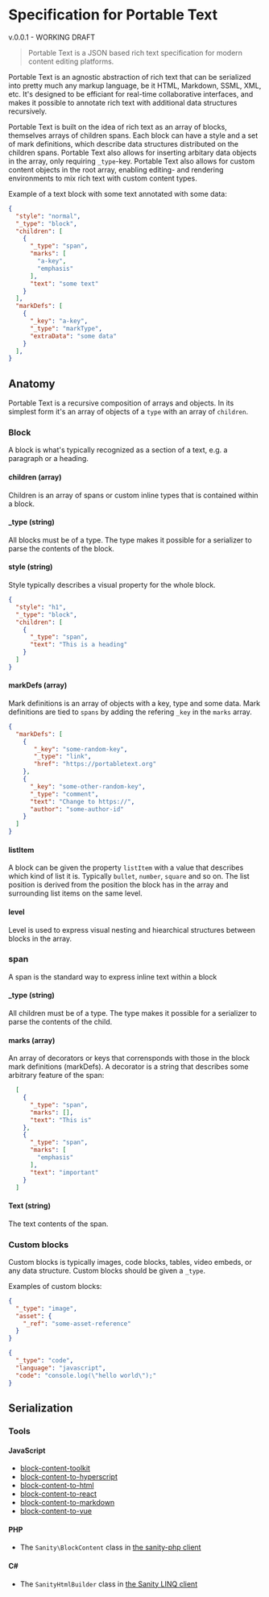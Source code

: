 # Specification for Portable Text

v.0.0.1 - WORKING DRAFT

> Portable Text is a JSON based rich text specification for modern content editing platforms.

Portable Text is an agnostic abstraction of rich text that can be serialized into pretty much any markup language, be it HTML, Markdown, SSML, XML, etc. It's designed to be efficiant for real-time collaborative interfaces, and makes it possible to annotate rich text with additional data structures recursively. 

Portable Text is built on the idea of rich text as an array of blocks, themselves arrays of children spans. Each block can have a style and a set of mark definitions, which describe data structures distributed on the children spans. Portable Text also allows for inserting arbitary data objects in the array, only requiring `_type`-key. Portable Text also allows for custom content objects in the root array, enabling editing- and rendering environments  to mix rich text with custom content types.

Example of a text block with some text annotated with some data:

```json
{
  "style": "normal",
  "_type": "block",
  "children": [
    {
      "_type": "span",
      "marks": [
        "a-key",
        "emphasis"
      ],
      "text": "some text"
    }
  ],
  "markDefs": [
    {
      "_key": "a-key",
      "_type": "markType",
      "extraData": "some data"
    }
  ],
}
```

## Anatomy

Portable Text is a recursive composition of arrays and objects. In its simplest form it's an array of objects of a `type` with an array of `children`. 

### Block

A block is what's typically recognized as a section of a text, e.g. a paragraph or a heading.

#### children (array)

Children is an array of spans or custom inline types that is contained within a block.

#### _type (string)

All blocks must be of a type. The type makes it possible for a serializer to parse the contents of the block.

#### style (string)

Style typically describes a visual property for the whole block. 

```json
{
  "style": "h1",
  "_type": "block",
  "children": [
    {
      "_type": "span",
      "text": "This is a heading"
    }
  ]
}
```

#### markDefs (array)

Mark definitions is an array of objects with a key, type and some data. Mark definitions are tied to `spans` by adding the refering `_key` in the `marks` array.

```json
{
  "markDefs": [
    {
       "_key": "some-random-key",
       "_type": "link",
       "href": "https://portabletext.org"
    },
    {
      "_key": "some-other-random-key",
      "_type": "comment",
      "text": "Change to https://",
      "author": "some-author-id"
    }
  ]
}
```

#### listItem

A block can be given the property `listItem` with a value that describes which kind of list it is. Typically `bullet`, `number`, `square` and so on. The list position is derived from the position the block has in the array and surrounding list items on the same level.

#### level

Level is used to express visual nesting and hiearchical structures between blocks in the array. 

### span

A span is the standard way to express inline text within a block

#### _type (string)

All children must be of a type. The type makes it possible for a serializer to parse the contents of the child.

#### marks (array)

An array of decorators or keys that corrensponds with those in the block mark definitions (markDefs). A decorator is a string that describes some arbitrary feature of the span:

```json
  [
    {
      "_type": "span",
      "marks": [],
      "text": "This is"
    },
    {
      "_type": "span",
      "marks": [
        "emphasis"
      ],
      "text": "important"
    }
  ]
```

#### Text (string)

The text contents of the span.

### Custom blocks

Custom blocks is typically images, code blocks, tables, video embeds, or any data structure. Custom blocks should be given a `_type`. 

Examples of custom blocks:

```json
{
  "_type": "image",
  "asset": {
    "_ref": "some-asset-reference"
  }
}
```
```json
{
  "_type": "code",
  "language": "javascript",
  "code": "console.log(\"hello world\");"
}
```

## Serialization

### Tools

#### JavaScript

* [block-content-toolkit](https://github.com/sanity-io/sanity/tree/next/packages/%40sanity/block-tools)
* [block-content-to-hyperscript](https://github.com/sanity-io/block-content-to-hyperscript)
* [block-content-to-html](https://github.com/sanity-io/block-content-to-html)
* [block-content-to-react](https://github.com/sanity-io/block-content-to-react)
* [block-content-to-markdown](https://github.com/sanity-io/block-content-to-markdown)
* [block-content-to-vue](https://github.com/rdunk/sanity-blocks-vue-component)

#### PHP

* The `Sanity\BlockContent` class in [the sanity-php client](https://github.com/sanity-io/sanity-php)

#### C#

* The `SanityHtmlBuilder` class in [the Sanity LINQ client](https://github.com/oslofjord/sanity-linq)
